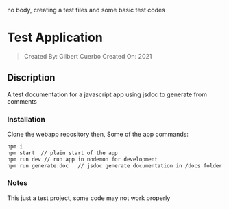 no body, creating a test files and some basic test codes

# Test Application

> Created By: Gilbert Cuerbo
> Created On: 2021

## Discription
A test documentation for a javascript app using jsdoc to generate from comments

### Installation

Clone the webapp repository then,
Some of the app commands:

```sh
npm i
npm start  // plain start of the app
npm run dev // run app in nodemon for development
npm run generate:doc   // jsdoc generate documentation in /docs folder
```

### Notes
This just a test project, some code may not work properly